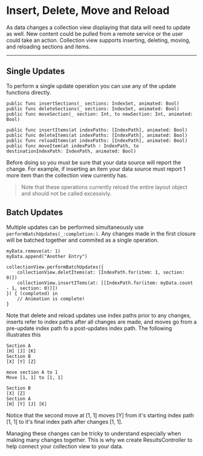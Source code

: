 # Insert, Delete, Move and Reload

As data changes a collection view displaying that data will need to update as well. New content could be pulled from a remote service or the user could take an action. Collection view supports inserting, deleting, moving, and reloading sections and items.

---

## Single Updates

To perform a single update operation you can use any of the update functions directly.

```
public func insertSections(_ sections: IndexSet, animated: Bool)
public func deleteSections(_ sections: IndexSet, animated: Bool)
public func moveSection(_ section: Int, to newSection: Int, animated: Bool)

public func insertItems(at indexPaths: [IndexPath], animated: Bool)
public func deleteItems(at indexPaths: [IndexPath], animated: Bool)
public func reloadItems(at indexPaths: [IndexPath], animated: Bool)
public func moveItem(at indexPath : IndexPath, to destinationIndexPath: IndexPath, animated: Bool)
```

Before doing so you must be sure that your data source will report the change. For example, if inserting an item your data source must report 1 more item than the collection view currently has.

> Note that these operations currently reload the entire layout object and should not be called excessivly.


## Batch Updates

Multiple updates can be performed simultaneously use `performBatchUpdates(_:completion:)`. Any changes made in the first closure will be batched together and commited as a single operation.

```
myData.remove(at: 1)
myData.append("Another Entry")

collectionView.performBatchUpdates({
    collectionView.deletItems(at: [IndexPath.for(item: 1, section: 0)])
    collectionView.insertITems(at: [[IndexPath.for(item: myData.count - 1, section: 0)]])
}) { (completed) in
    // Animation is complete!
}
```

Note that delete and reload updates use index paths prior to any changes, inserts refer to index paths after all changes are made, and moves go from a pre-update index path fo a post-updates index path. The following illustrates this

```
Section A
[H] [J] [K]
Section B
[X] [Y] [Z]

move section A to 1
Move [1, 1] to [1, 1]

Section B
[X] [Z]
Section A
[H] [Y] [J] [K]
```

Notice that the second move at [1, 1] moves [Y] from it's starting index path [1, 1] to it's final index path after changes [1, 1].

Managing these changes can be tricky to understand especially when making many changes together. This is why we create ResultsController to help connect your collection view to your data.
